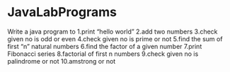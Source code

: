 # JavaLabPrograms
Write a java program to
1.print “hello world”
2.add two numbers
3.check given no is odd or even
4.check given no is prime or not
5.find the sum of first “n” natural numbers
6.find the factor of a given number
7.print Fibonacci series
8.factorial of first n numbers
9.check given no is palindrome or not
10.amstrong or not
